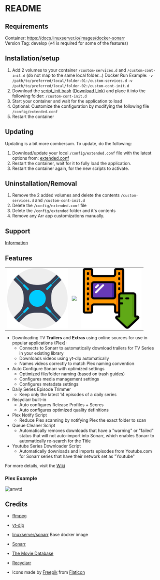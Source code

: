 # README

## Requirements

Container: <https://docs.linuxserver.io/images/docker-sonarr>  
Version Tag: develop (v4 is required for some of the features)

## Installation/setup

1. Add 2 volumes to your container
  `/custom-services.d` and `/custom-cont-init.d` (do not map to the same local folder...)
  Docker Run Example:
  `-v /path/to/preferred/local/folder-01:/custom-services.d`
  `-v /path/to/preferred/local/folder-02:/custom-cont-init.d`
1. Download the [script_init.bash](https://github.com/RandomNinjaAtk/arr-scripts/blob/main/sonarr/scripts_init.bash) ([Download Link](https://raw.githubusercontent.com/RandomNinjaAtk/arr-scripts/main/sonarr/scripts_init.bash)) and place it into the following folder: `/custom-cont-init.d`
1. Start your container and wait for the application to load
1. Optional: Customize the configuration by modifying the following file `/config/extended.conf`
1. Restart the container

## Updating

Updating is a bit more combersum. To update, do the following:

1. Download/update your local `/config/extended.conf` file with the latest options from: [extended.conf](https://github.com/RandomNinjaAtk/arr-scripts/blob/main/sonarr/extended.conf)
2. Restart the container, wait for it to fully load the application.
3. Restart the container again, for the new scripts to activate.

## Uninstallation/Removal  

1. Remove the 2 added volumes and delete the contents
   `/custom-services.d` and `/custom-cont-init.d`
1. Delete the `/config/extended.conf` file
1. Delete the `/config/extended` folder and it's contents
1. Remove any Arr app customizations manually.

## Support
[Information](https://github.com/RandomNinjaAtk/arr-scripts/tree/main?tab=readme-ov-file#support-info)


## Features

<table>
  <tr>
    <td><img src="https://raw.githubusercontent.com/RandomNinjaAtk/unraid-templates/master/randomninjaatk/img/sonarr.png" width="200"></td>
    <td><img src="https://github.com/RandomNinjaAtk/docker-lidarr-extended/raw/main/.github/plus.png" width="100"></td>
    <td><img src="https://raw.githubusercontent.com/RandomNinjaAtk/unraid-templates/master/randomninjaatk/img/amtd.png" width="200"></td>
  </tr>
 </table>

* Downloading TV **Trailers** and **Extras** using online sources for use in popular applications (Plex):
  * Connects to Sonarr to automatically download trailers for TV Series in your existing library
  * Downloads videos using yt-dlp automatically
  * Names videos correctly to match Plex naming convention
* Auto Configure Sonarr with optimized settings
  * Optimized file/folder naming (based on trash guides)
  * Configures media management settings
  * Configures metadata settings
* Daily Series Episode Trimmer
  * Keep only the latest 14 episodes of a daily series
* Recyclarr built-in
  * Auto configures Release Profiles + Scores
  * Auto configures optimized quality definitions
* Plex Notify Script
  * Reduce Plex scanning by notifying Plex the exact folder to scan
* Queue Cleaner Script
  * Automatically removes downloads that have a "warning" or "failed" status that will not auto-import into Sonarr, which enables Sonarr to automatically re-search for the Title
* Youtube Series Downloader Script
  * Automatically downloads and imports episodes from Youtube.com for Sonarr series that have their network set as "Youtube"

For more details, visit the [Wiki](https://github.com/RandomNinjaAtk/arr-scripts/wiki)

### Plex Example

![amvtd](https://raw.githubusercontent.com/RandomNinjaAtk/docker-amtd/master/.github/amvtd-plex-example.jpg)

## Credits

* [ffmpeg](https://ffmpeg.org/)

* [yt-dlp](https://github.com/yt-dlp/yt-dlp)
* [linuxserver/sonarr](https://github.com/linuxserver/docker-sonarr) Base docker image
* [Sonarr](https://sonarr.tv/)
* [The Movie Database](https://www.themoviedb.org/)
* [Recyclarr](https://github.com/recyclarr/recyclarr)
* Icons made by [Freepik](https://www.freepik.com/) from [Flaticon](https://www.flaticon.com)

